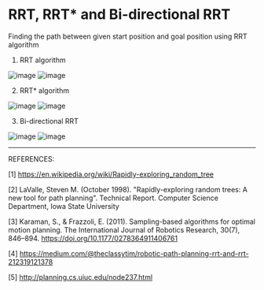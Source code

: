 # RRT, RRT* and Bi-directional RRT

Finding the path between given start position and goal position using RRT algorithm

1. RRT algorithm

![image](https://user-images.githubusercontent.com/50490953/58739229-3c09e700-83d7-11e9-9330-530b966a53a7.png)
![image](https://user-images.githubusercontent.com/50490953/58739242-44622200-83d7-11e9-93f9-042f1bc37acf.png)

2. RRT* algorithm

![image](https://user-images.githubusercontent.com/50490953/58739127-b0905600-83d6-11e9-842d-d91aeeb429cc.png)
![image](https://user-images.githubusercontent.com/50490953/58739136-b71ecd80-83d6-11e9-99f9-b7b192b1d50d.png)


3. Bi-directional RRT

![image](https://user-images.githubusercontent.com/50490953/58755289-99249c00-84ae-11e9-97fc-c5885fa31b4c.png)
![image](https://user-images.githubusercontent.com/50490953/58755293-9f1a7d00-84ae-11e9-8360-013ce91fd783.png)

------------------------------------------------------------------------------------------------------------------------

REFERENCES:

[1] https://en.wikipedia.org/wiki/Rapidly-exploring_random_tree

[2]  LaValle, Steven M. (October 1998). "Rapidly-exploring random trees: A new tool for path planning". Technical Report. Computer Science Department, Iowa State University

[3]   Karaman, S., & Frazzoli, E. (2011). Sampling-based algorithms for optimal motion planning. The International Journal of Robotics Research, 30(7), 846–894. https://doi.org/10.1177/0278364911406761

[4] https://medium.com/@theclassytim/robotic-path-planning-rrt-and-rrt-212319121378

[5] http://planning.cs.uiuc.edu/node237.html
